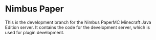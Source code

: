 # Nimbus Paper

This is the development branch for the Nimbus PaperMC Minecraft Java Edition server. It contains the code for the development server, which is used for plugin development.
